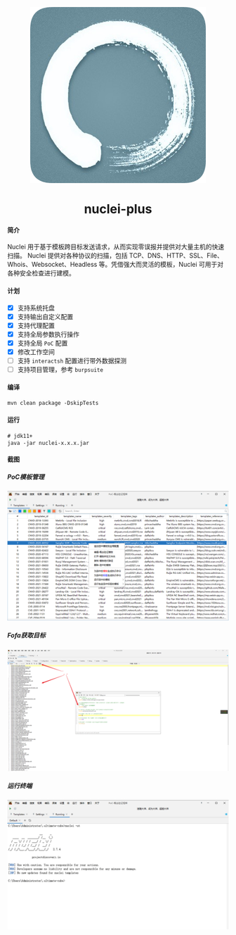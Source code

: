 [//]: # (![nuclei-plus-icon]&#40;doc/images/icon.png&#41;)

<div align=center style="margin-top: 10px;">

[comment]: <> (    <img src="doc/images/icon.png" alt="nuclei-plus-icon">)
![nuclei-plus-icon](doc/images/icon.png)
<h1>nuclei-plus</h1>
</div>

#### 简介

Nuclei 用于基于模板跨目标发送请求，从而实现零误报并提供对大量主机的快速扫描。
Nuclei 提供对各种协议的扫描，包括 TCP、DNS、HTTP、SSL、File、Whois、Websocket、Headless 等。凭借强大而灵活的模板，Nuclei 可用于对各种安全检查进行建模。

#### 计划
- [x] 支持系统托盘
- [x] 支持输出自定义配置
- [x] 支持代理配置
- [x] 支持全局参数执行操作
- [x] 支持全局 `PoC` 配置
- [x] 修改工作空间  
- [ ] 支持 `interactsh` 配置进行带外数据探测
- [ ] 支持项目管理，参考 `burpsuite`

#### 编译
```shell
mvn clean package -DskipTests
```

#### 运行
```shell
# jdk11+
java -jar nuclei-x.x.x.jar
```

#### 截图

##### PoC模板管理

![PoC模板管理](doc/images/img_1.png)

##### Fofa获取目标

![Fofa获取目标](doc/images/img.png)

##### 运行终端

![运行终端](doc/images/img_2.png)
